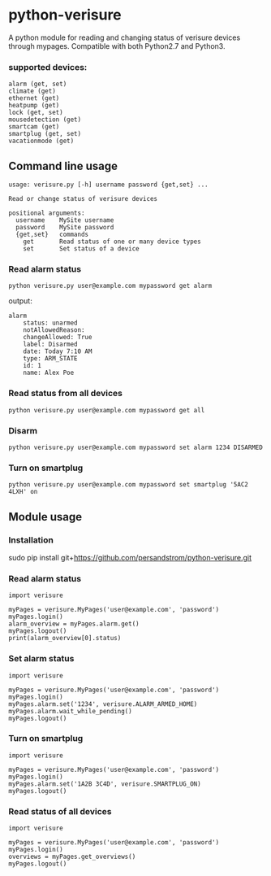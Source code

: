 # python-verisure
A python module for reading and changing status of verisure devices through mypages. Compatible with both Python2.7 and Python3.

### supported devices:
    alarm (get, set)
    climate (get)
    ethernet (get)
    heatpump (get)
    lock (get, set)
    mousedetection (get)
    smartcam (get)
    smartplug (get, set)
    vacationmode (get)


## Command line usage

```
usage: verisure.py [-h] username password {get,set} ...

Read or change status of verisure devices

positional arguments:
  username    MySite username
  password    MySite password
  {get,set}   commands
    get       Read status of one or many device types
    set       Set status of a device
```

### Read alarm status

``` python verisure.py user@example.com mypassword get alarm ```

output:

```
alarm
	status: unarmed
	notAllowedReason: 
	changeAllowed: True
	label: Disarmed
	date: Today 7:10 AM
	type: ARM_STATE
	id: 1
	name: Alex Poe
```

### Read status from all devices

``` python verisure.py user@example.com mypassword get all ```

### Disarm

``` python verisure.py user@example.com mypassword set alarm 1234 DISARMED ```

### Turn on smartplug 

``` python verisure.py user@example.com mypassword set smartplug '5AC2 4LXH' on ```


## Module usage

### Installation
sudo pip install git+https://github.com/persandstrom/python-verisure.git


### Read alarm status


```
import verisure

myPages = verisure.MyPages('user@example.com', 'password')
myPages.login()
alarm_overview = myPages.alarm.get()
myPages.logout()
print(alarm_overview[0].status)
```

### Set alarm status
```
import verisure

myPages = verisure.MyPages('user@example.com', 'password')
myPages.login()
myPages.alarm.set('1234', verisure.ALARM_ARMED_HOME)
myPages.alarm.wait_while_pending()
myPages.logout()
```

### Turn on smartplug
```
import verisure

myPages = verisure.MyPages('user@example.com', 'password')
myPages.login()
myPages.alarm.set('1A2B 3C4D', verisure.SMARTPLUG_ON)
myPages.logout()
```

### Read status of all devices
```
import verisure

myPages = verisure.MyPages('user@example.com', 'password')
myPages.login()
overviews = myPages.get_overviews()
myPages.logout()
```
